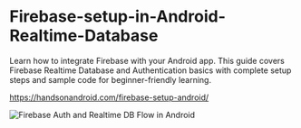 # Firebase-setup-in-Android-Realtime-Database
Learn how to integrate Firebase with your Android app. This guide covers Firebase Realtime Database and Authentication basics with complete setup steps and sample code for beginner-friendly learning.

https://handsonandroid.com/firebase-setup-android/

![Firebase Auth and Realtime DB Flow in Android](https://github.com/user-attachments/assets/bab7b219-3ca0-4fdd-8a6d-44927a62faaf)

